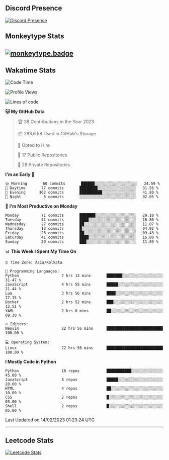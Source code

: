 ## Discord Presence
[![Discord Presence](https://lanyard.cnrad.dev/api/534981034400284712)](https://discord.com/users/534981034400284712)

## Monkeytype Stats
[![monkeytype.badge]][monkeytype]
---

## Wakatime Stats
<!--START_SECTION:waka-->
![Code Time](http://img.shields.io/badge/Code%20Time-470%20hrs%2026%20mins-blue)

![Profile Views](http://img.shields.io/badge/Profile%20Views-38-blue)

![Lines of code](https://img.shields.io/badge/From%20Hello%20World%20I%27ve%20Written-3%20Million%20lines%20of%20code-blue)

**🐱 My GitHub Data** 

> 🏆 38 Contributions in the Year 2023
 > 
> 📦 283.6 kB Used in GitHub's Storage 
 > 
> 💼 Opted to Hire
 > 
> 📜 17 Public Repositories 
 > 
> 🔑 28 Private Repositories  
 > 
**I'm an Early 🐤** 

```text
🌞 Morning       60 commits       ██████░░░░░░░░░░░░░░░░░░░   24.59 % 
🌆 Daytime       77 commits       ████████░░░░░░░░░░░░░░░░░   31.56 % 
🌃 Evening      102 commits       ██████████░░░░░░░░░░░░░░░   41.80 % 
🌙 Night          5 commits       ░░░░░░░░░░░░░░░░░░░░░░░░░   02.05 % 

```
📅 **I'm Most Productive on Monday** 

```text
Monday          71 commits       ███████░░░░░░░░░░░░░░░░░░   29.10 % 
Tuesday         41 commits       ████░░░░░░░░░░░░░░░░░░░░░   16.80 % 
Wednesday       27 commits       ██░░░░░░░░░░░░░░░░░░░░░░░   11.07 % 
Thursday        12 commits       █░░░░░░░░░░░░░░░░░░░░░░░░   04.92 % 
Friday          23 commits       ██░░░░░░░░░░░░░░░░░░░░░░░   09.43 % 
Saturday        41 commits       ████░░░░░░░░░░░░░░░░░░░░░   16.80 % 
Sunday          29 commits       ███░░░░░░░░░░░░░░░░░░░░░░   11.89 % 

```


📊 **This Week I Spent My Time On** 

```text
⌚︎ Time Zone: Asia/Kolkata

💬 Programming Languages: 
Python                   7 hrs 13 mins       ███████░░░░░░░░░░░░░░░░░░   31.47 % 
JavaScript               4 hrs 55 mins       █████░░░░░░░░░░░░░░░░░░░░   21.44 % 
Lua                      3 hrs 56 mins       ████░░░░░░░░░░░░░░░░░░░░░   17.15 % 
Docker                   2 hrs 52 mins       ███░░░░░░░░░░░░░░░░░░░░░░   12.51 % 
YAML                     2 hrs 8 mins        ██░░░░░░░░░░░░░░░░░░░░░░░   09.30 % 

🔥 Editors: 
Neovim                   22 hrs 56 mins      █████████████████████████   100.00 % 

💻 Operating System: 
Linux                    22 hrs 56 mins      █████████████████████████   100.00 % 

```

**I Mostly Code in Python** 

```text
Python                   18 repos            ███████████░░░░░░░░░░░░░░   45.00 % 
JavaScript               8 repos             █████░░░░░░░░░░░░░░░░░░░░   20.00 % 
HTML                     4 repos             ██░░░░░░░░░░░░░░░░░░░░░░░   10.00 % 
CSS                      2 repos             █░░░░░░░░░░░░░░░░░░░░░░░░   05.00 % 
Shell                    2 repos             █░░░░░░░░░░░░░░░░░░░░░░░░   05.00 % 

```



 Last Updated on 14/02/2023 01:23:24 UTC
<!--END_SECTION:waka-->
---

## Leetcode Stats
[![Leetcode Stats](https://leetcard.jacoblin.cool/Dhanus007?theme=dark&extension=activity&border=3&radius=30)](https://leetcode.com/Dhanus007)


[monkeytype.badge]: https://img.shields.io/endpoint?style=for-the-badge&url=https%3A%2F%2Fmonkeytype-badge-vhd5lan7mmhz.runkit.sh%3Fmessage%3D122wpm%26label%3Dmonkeytype%26logoVariant%3Done
[monkeytype]: https://monkeytype.com/profile/dhanus
